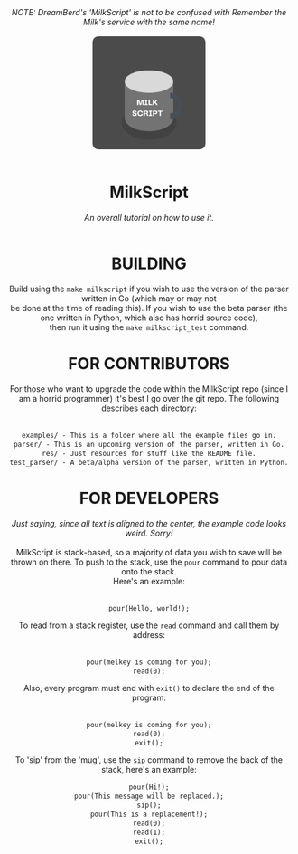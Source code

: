 <div align="center">
<i>NOTE: DreamBerd's 'MilkScript' is not to be confused with Remember the Milk's service with the same name!</i>
<br><br>
<img src="res/MILK%20SCRIPT.png" width=200 height=200 alt="milkscript logo" style="border-radius: 10px;">
<br><br>
<h1>MilkScript</h1>
<i>An overall tutorial on how to use it.</i>
<br><br>
<h1>BUILDING</h1>
Build using the <code>make milkscript</code> if you wish to use
the version of the parser written in Go (which may or may not<br>
be done at the time of reading this). If you wish to use the beta
parser (the one written in Python, which also has horrid source code),<br>
then run it using the <code>make milkscript_test</code> command.
<h1>FOR CONTRIBUTORS</h1>
For those who want to upgrade the code within the
MilkScript repo (since I am a horrid programmer)
it's best I go over the git repo. The following
describes each directory:<br><br>


    examples/ - This is a folder where all the example files go in.
    parser/ - This is an upcoming version of the parser, written in Go.
    res/ - Just resources for stuff like the README file.
    test_parser/ - A beta/alpha version of the parser, written in Python.


<h1>FOR DEVELOPERS</h1>
<i>Just saying, since all text is aligned to the center, the example code looks weird. Sorry!</i><br><br>
MilkScript is stack-based, so a majority
of data you wish to save will be thrown
on there. To push to the stack, use the
<code>pour</code> command to pour data
onto the stack.<br>Here's an example:<br><br>


    pour(Hello, world!);


To read from a stack register, use the <code>read</code>
command and call them by address:<br><br>


    pour(melkey is coming for you);
    read(0);


Also, every program must end with <code>exit()</code> to declare the
end of the program:<br><br>


    pour(melkey is coming for you);
    read(0);
    exit();


To 'sip' from the 'mug', use the <code>sip</code> command
to remove the back of the stack, here's an example:


    pour(Hi!);
    pour(This message will be replaced.);
    sip();
    pour(This is a replacement!);
    read(0);
    read(1);
    exit();


</div>
